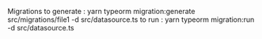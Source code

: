Migrations
to generate : yarn typeorm migration:generate src/migrations/file1 -d src/datasource.ts
to run : yarn typeorm migration:run -d src/datasource.ts

